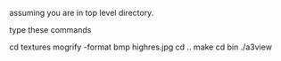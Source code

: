 assuming you are in top level directory.

type these commands

cd textures
mogrify -format bmp highres.jpg
cd ..
make
cd bin
./a3view
